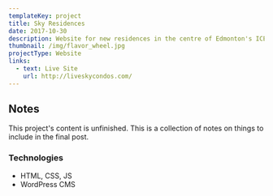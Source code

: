 ```yaml
---
templateKey: project
title: Sky Residences
date: 2017-10-30
description: Website for new residences in the centre of Edmonton's ICE District.
thumbnail: /img/flavor_wheel.jpg
projectType: Website
links:
  - text: Live Site
    url: http://liveskycondos.com/
---
```


## Notes
This project's content is unfinished. This is a collection of notes on things to include in the final post.

### Technologies
- HTML, CSS, JS
- WordPress CMS
